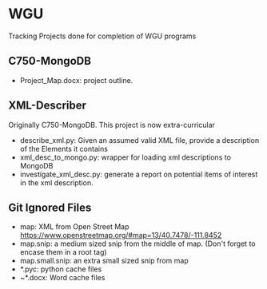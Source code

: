 # WGU
Tracking Projects done for completion of WGU programs

## C750-MongoDB
* Project_Map.docx: project outline.

## XML-Describer
Originally C750-MongoDB. This project is now extra-curricular
* describe_xml.py: Given an assumed valid XML file, provide a description of the Elements it contains
* xml_desc_to_mongo.py: wrapper for loading xml descriptions to MongoDB
* investigate_xml_desc.py: generate a report on potential items of interest in the xml description.

## Git Ignored Files
* map: XML from Open Street Map https://www.openstreetmap.org/#map=13/40.7478/-111.8452
* map.snip: a medium sized snip from the middle of map. (Don't forget to encase them in a root tag)
* map.small.snip: an extra small sized snip from map
* *.pyc: python cache files
* ~*.docx: Word cache files